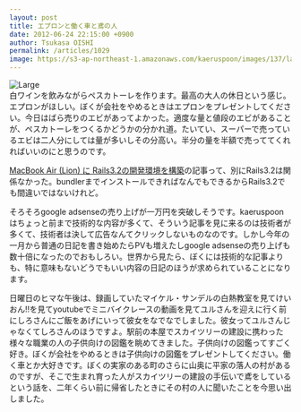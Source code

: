 ```yaml
---
layout: post
title: エプロンと働く車と鳶の人
date: 2012-06-24 22:15:00 +0900
author: Tsukasa OISHI
permalink: /articles/1029
image: https://s3-ap-northeast-1.amazonaws.com/kaeruspoon/images/137/large.JPG?1340543689
---
```



![Large](https://s3-ap-northeast-1.amazonaws.com/kaeruspoon/images/137/large.JPG?1340543689)  
白ワインを飲みながらペスカトーレを作ります。最高の大人の休日という感じ。エプロンがほしい。ぼくが会社をやめるときはエプロンをプレゼントしてください。今日はばら売りのエビがあってよかった。適度な量と値段のエビがあることが、ペスカトーレをつくるかどうかの分かれ道。たいてい、スーパーで売っているエビは二人分にしては量が多いしその分高い。半分の量を半額で売っててくれればいいのにと思うのです。  

[MacBook Air (Lion) に Rails3.2の開発環境を構築](/articles/1027)の記事って、別にRails3.2は関係なかった。bundlerまでインストールできればなんでもできるからRails3.2でも間違いではないけれど。  

そろそろgoogle adsenseの売り上げが一万円を突破しそうです。kaeruspoonはちょっと前まで技術的な内容が多くて、そういう記事を見に来るのは技術者が多くて、技術者は決して広告なんてクリックしないものなのです。しかし今年の一月から普通の日記を書き始めたらPVも増えたしgoogle adsenseの売り上げも数十倍になったのでおもしろい。世界から見たら、ぼくには技術的な記事よりも、特に意味もないどうでもいい内容の日記のほうが求められていることになります。  

日曜日のヒマな午後は、録画していたマイケル・サンデルの白熱教室を見てけいおん!!を見てyoutubeでミニバイクレースの動画を見てユルさんを迎えに行く前にしろさんにご飯をあげにいって彼女をなでなでしました。彼女ってユルさんじゃなくてしろさんのほうですよ。駅前の本屋でスカイツリーの建設に携わった様々な職業の人の子供向けの図鑑を眺めてきました。子供向けの図鑑ってすごく好き。ぼくが会社をやめるときは子供向けの図鑑をプレゼントしてください。働く車とか大好きです。ぼくの実家のある町のさらに山奥に平家の落人の村があるのですが、そこで生まれ育った人がスカイツリーの建設の手伝いで鳶をしているという話を、二年くらい前に帰省したときにその村の人に聞いたことを今思い出しました。  

